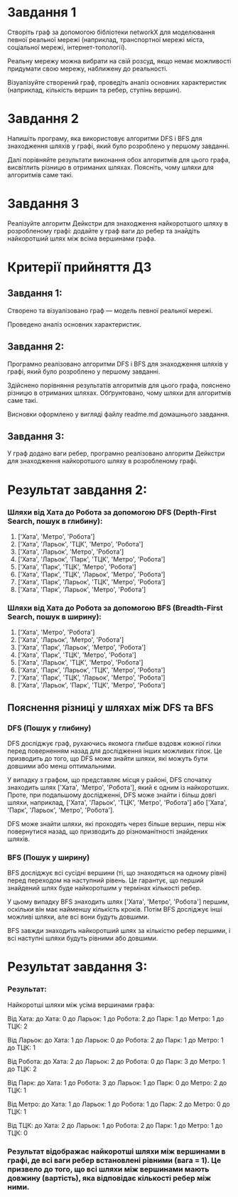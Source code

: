 # Завдання 1

Створіть граф за допомогою бібліотеки networkX для моделювання певної реальної мережі (наприклад, транспортної мережі міста, соціальної мережі, інтернет-топології).

Реальну мережу можна вибрати на свій розсуд, якщо немає можливості придумати свою мережу, наближену до реальності.

Візуалізуйте створений граф, проведіть аналіз основних характеристик (наприклад, кількість вершин та ребер, ступінь вершин).

# Завдання 2

Напишіть програму, яка використовує алгоритми DFS і BFS для знаходження шляхів у графі, який було розроблено у першому завданні.

Далі порівняйте результати виконання обох алгоритмів для цього графа, висвітлить різницю в отриманих шляхах. Поясніть, чому шляхи для алгоритмів саме такі.

# Завдання 3

Реалізуйте алгоритм Дейкстри для знаходження найкоротшого шляху в розробленому графі: додайте у граф ваги до ребер та знайдіть найкоротший шлях між всіма вершинами графа.

# Критерії прийняття ДЗ


## Завдання 1:

Створено та візуалізовано граф — модель певної реальної мережі.

Проведено аналіз основних характеристик.

## Завдання 2:

Програмно реалізовано алгоритми DFS і BFS для знаходження шляхів у графі, який було розроблено у першому завданні.

Здійснено порівняння результатів алгоритмів для цього графа, пояснено різницю в отриманих шляхах. Обґрунтовано, чому шляхи для алгоритмів саме такі.

Висновки оформлено у вигляді файлу readme.md домашнього завдання.

## Завдання 3:

У граф додано ваги ребер, програмно реалізовано алгоритм Дейкстри для знаходження найкоротшого шляху в розробленому графі.



# Результат завдання 2:

### Шляхи від Хата до Робота за допомогою DFS (Depth-First Search, пошук в глибину):

1. ['Хата', 'Метро', 'Робота']
2. ['Хата', 'Ларьок', 'ТЦК', 'Метро', 'Робота']
3. ['Хата', 'Ларьок', 'Метро', 'Робота']
4. ['Хата', 'Ларьок', 'Парк', 'ТЦК', 'Метро', 'Робота']
5. ['Хата', 'Парк', 'ТЦК', 'Метро', 'Робота']
6. ['Хата', 'Парк', 'ТЦК', 'Ларьок', 'Метро', 'Робота']
7. ['Хата', 'Парк', 'Ларьок', 'ТЦК', 'Метро', 'Робота']
8. ['Хата', 'Парк', 'Ларьок', 'Метро', 'Робота']

### Шляхи від Хата до Робота за допомогою BFS (Breadth-First Search, пошук в ширину):

1. ['Хата', 'Метро', 'Робота']
2. ['Хата', 'Ларьок', 'Метро', 'Робота']
3. ['Хата', 'Парк', 'Ларьок', 'Метро', 'Робота']
4. ['Хата', 'Парк', 'ТЦК', 'Метро', 'Робота']
5. ['Хата', 'Ларьок', 'ТЦК', 'Метро', 'Робота']
6. ['Хата', 'Парк', 'Ларьок', 'ТЦК', 'Метро', 'Робота']
7. ['Хата', 'Парк', 'ТЦК', 'Ларьок', 'Метро', 'Робота']
8. ['Хата', 'Ларьок', 'Парк', 'ТЦК', 'Метро', 'Робота']

## Пояснення різниці у шляхах між DFS та BFS

### DFS (Пошук у глибину)

DFS досліджує граф, рухаючись якомога глибше вздовж кожної гілки перед поверненням назад для дослідження інших можливих гілок. Це призводить до того, що DFS може знайти шляхи, які можуть бути довшими або менш оптимальними.

У випадку з графом, що представляє місця у районі, DFS спочатку знаходить шлях ['Хата', 'Метро', 'Робота'], який є одним із найкоротших. Проте, при подальшому дослідженні, DFS може знайти і більш довгі шляхи, наприклад, ['Хата', 'Ларьок', 'ТЦК', 'Метро', 'Робота'] або ['Хата', 'Парк', 'Ларьок', 'Метро', 'Робота'].

DFS може знайти шляхи, які проходять через більше вершин, перш ніж повернутися назад, що призводить до різноманітності знайдених шляхів.

### BFS (Пошук у ширину)

BFS досліджує всі сусідні вершини (ті, що знаходяться на одному рівні) перед переходом на наступний рівень. Це гарантує, що перший знайдений шлях буде найкоротшим у термінах кількості ребер.
  
У цьому випадку BFS знаходить шлях ['Хата', 'Метро', 'Робота'] першим, оскільки він має найменшу кількість кроків. Потім BFS досліджує інші можливі шляхи, але всі вони будуть довшими.

BFS завжди знаходить найкоротший шлях за кількістю ребер першими, і всі наступні шляхи будуть рівними або довшими.

# Результат завдання 3:

### Результат:

Найкоротші шляхи між усіма вершинами графа:

Від Хата:
до Хата: 0
до Ларьок: 1
до Робота: 2
до Парк: 1
до Метро: 1
до ТЦК: 2

Від Ларьок:
до Хата: 1
до Ларьок: 0
до Робота: 2
до Парк: 1
до Метро: 1
до ТЦК: 1

Від Робота:
до Хата: 2
до Ларьок: 2
до Робота: 0
до Парк: 3
до Метро: 1
до ТЦК: 2

Від Парк:
до Хата: 1
до Робота: 3
до Ларьок: 1
до Парк: 0
до Метро: 2
до ТЦК: 1

Від Метро:
до Хата: 1
до Ларьок: 1
до Робота: 1
до Парк: 2
до Метро: 0
до ТЦК: 1

Від ТЦК:
до Хата: 2
до Ларьок: 1
до Робота: 2
до Парк: 1
до Метро: 1
до ТЦК: 0

### Результат відображає найкоротші шляхи між вершинами в графі, де всі ваги ребер встановлені рівними (вага = 1). Це призвело до того, що всі шляхи між вершинами мають довжину (вартість), яка відповідає кількості ребер між ними.





